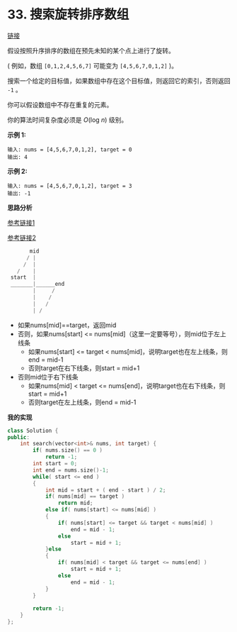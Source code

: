 # 33. 搜索旋转排序数组

[链接](https://leetcode-cn.com/problems/search-in-rotated-sorted-array/description/)

假设按照升序排序的数组在预先未知的某个点上进行了旋转。

( 例如，数组 `[0,1,2,4,5,6,7]` 可能变为 `[4,5,6,7,0,1,2]` )。

搜索一个给定的目标值，如果数组中存在这个目标值，则返回它的索引，否则返回 `-1` 。

你可以假设数组中不存在重复的元素。

你的算法时间复杂度必须是 *O*(log *n*) 级别。

**示例 1:**

```
输入: nums = [4,5,6,7,0,1,2], target = 0
输出: 4
```

**示例 2:**

```
输入: nums = [4,5,6,7,0,1,2], target = 3
输出: -1
```

**思路分析**

[参考链接1](https://www.jianshu.com/p/af1b2110e72f)

[参考链接2](https://blog.csdn.net/wwh578867817/article/details/46592851)

```c
       mid
      / |
     /  |
   /    |
 start  |
 _______|______end
        |     /
        |    /
        |   /
        | /
```

- 如果nums[mid]==target，返回mid
- 否则，如果nums[start] <= nums[mid]（这里一定要等号），则mid位于左上线条
  - 如果nums[start] <= target < nums[mid]，说明target也在左上线条，则end = mid-1
  - 否则target在右下线条，则start = mid+1
- 否则mid位于右下线条
  - 如果nums[mid] < target <= nums[end]，说明target也在右下线条，则start = mid+1
  - 否则target在左上线条，则end = mid-1

**我的实现**

```c++
class Solution {
public:
    int search(vector<int>& nums, int target) {
        if( nums.size() == 0 )
            return -1;
        int start = 0;
        int end = nums.size()-1;
        while( start <= end )
        {
            int mid = start + ( end - start ) / 2;
            if( nums[mid] == target )
                return mid;
            else if( nums[start] <= nums[mid] )
            {
                if( nums[start] <= target && target < nums[mid] )
                    end = mid - 1;
                else
              		start = mid + 1;
            }else
            {
                if( nums[mid] < target && target <= nums[end] )
                    start = mid + 1;
                else
                    end = mid - 1;
            }
        }
        
        return -1;
    }
};
```

